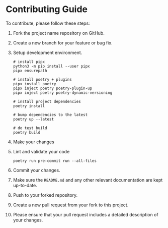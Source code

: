 # Contributing Guide

To contribute, please follow these steps:

1. Fork the project name repository on GitHub.
1. Create a new branch for your feature or bug fix.
1. Setup development environment.

    ```shell
    # install pipx
    python3 -m pip install --user pipx
    pipx ensurepath

    # install poetry + plugins
    pipx install poetry
    pipx inject poetry poetry-plugin-up
    pipx inject poetry poetry-dynamic-versioning

    # install project dependencies
    poetry install

    # bump dependencies to the latest
    poetry up --latest

    # do test build
    poetry build
    ```

1. Make your changes
1. Lint and validate your code

    ```shell
    poetry run pre-commit run --all-files
    ```

1. Commit your changes.
1. Make sure the `README.md` and any other relevant documentation are kept up-to-date.
1. Push to your forked repository.
1. Create a new pull request from your fork to this project.
1. Please ensure that your pull request includes a detailed description of your changes.
